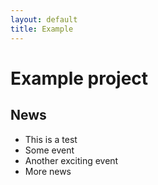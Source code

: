 ```yaml
---
layout: default
title: Example
---
```


# Example project

## News

- This is a test
- Some event
- Another exciting event
- More news
